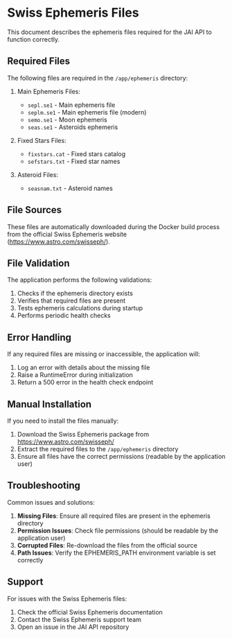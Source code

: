# Swiss Ephemeris Files

This document describes the ephemeris files required for the JAI API to function correctly.

## Required Files

The following files are required in the `/app/ephemeris` directory:

1. Main Ephemeris Files:
   - `sepl.se1` - Main ephemeris file
   - `seplm.se1` - Main ephemeris file (modern)
   - `semo.se1` - Moon ephemeris
   - `seas.se1` - Asteroids ephemeris

2. Fixed Stars Files:
   - `fixstars.cat` - Fixed stars catalog
   - `sefstars.txt` - Fixed star names

3. Asteroid Files:
   - `seasnam.txt` - Asteroid names

## File Sources

These files are automatically downloaded during the Docker build process from the official Swiss Ephemeris website (https://www.astro.com/swisseph/).

## File Validation

The application performs the following validations:

1. Checks if the ephemeris directory exists
2. Verifies that required files are present
3. Tests ephemeris calculations during startup
4. Performs periodic health checks

## Error Handling

If any required files are missing or inaccessible, the application will:

1. Log an error with details about the missing file
2. Raise a RuntimeError during initialization
3. Return a 500 error in the health check endpoint

## Manual Installation

If you need to install the files manually:

1. Download the Swiss Ephemeris package from https://www.astro.com/swisseph/
2. Extract the required files to the `/app/ephemeris` directory
3. Ensure all files have the correct permissions (readable by the application user)

## Troubleshooting

Common issues and solutions:

1. **Missing Files**: Ensure all required files are present in the ephemeris directory
2. **Permission Issues**: Check file permissions (should be readable by the application user)
3. **Corrupted Files**: Re-download the files from the official source
4. **Path Issues**: Verify the EPHEMERIS_PATH environment variable is set correctly

## Support

For issues with the Swiss Ephemeris files:

1. Check the official Swiss Ephemeris documentation
2. Contact the Swiss Ephemeris support team
3. Open an issue in the JAI API repository 